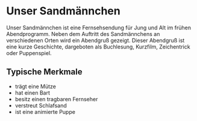 # Unser Sandmännchen

Unser Sandmännchen ist eine Fernsehsendung für Jung und Alt im frühen
Abendprogramm. Neben dem Auftritt des Sandmännchens an verschiedenen Orten
wird ein Abendgruß gezeigt. Dieser Abendgruß ist eine kurze Geschichte,
dargeboten als Buchlesung, Kurzfilm, Zeichentrick oder Puppenspiel.

## Typische Merkmale
* trägt eine Mütze
* hat einen Bart
* besitz einen tragbaren Fernseher
* verstreut Schlafsand
* ist eine animierte Puppe

